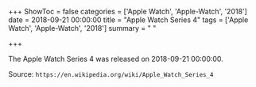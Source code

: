 +++
ShowToc = false
categories = ['Apple Watch', 'Apple-Watch', '2018']
date = 2018-09-21 00:00:00
title = "Apple Watch Series 4"
tags = ['Apple Watch', 'Apple-Watch', '2018']
summary = " "

+++

The Apple Watch Series 4 was released on 2018-09-21 00:00:00.

Source: `https://en.wikipedia.org/wiki/Apple_Watch_Series_4`


